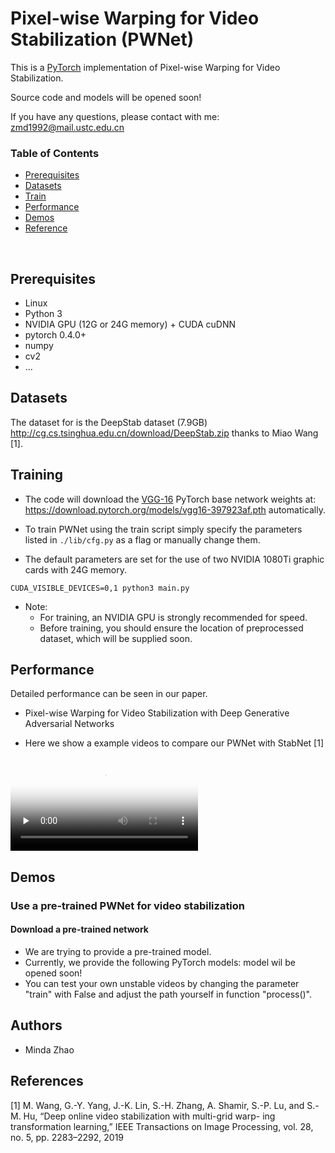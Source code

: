 # Pixel-wise Warping for Video Stabilization (PWNet)
This is a [PyTorch](http://pytorch.org/) implementation of Pixel-wise Warping for Video Stabilization.

Source code and models will be opened soon!

If you have any questions, please contact with me:
zmd1992@mail.ustc.edu.cn

### Table of Contents
- <a href='#Prerequisites'>Prerequisites</a>
- <a href='#datasets'>Datasets</a>
- <a href='#training-ssd'>Train</a>
- <a href='#performance'>Performance</a>
- <a href='#demos'>Demos</a>
- <a href='#references'>Reference</a>

&nbsp;
&nbsp;
&nbsp;
&nbsp;

## Prerequisites
- Linux
- Python 3
- NVIDIA GPU (12G or 24G memory) + CUDA cuDNN
- pytorch 0.4.0+
- numpy
- cv2
- ...

## Datasets
The dataset for is the DeepStab dataset (7.9GB) http://cg.cs.tsinghua.edu.cn/download/DeepStab.zip thanks to Miao Wang [1]. 

## Training 
- The code will download the [VGG-16](https://arxiv.org/abs/1409.1556) PyTorch base network weights at:             https://download.pytorch.org/models/vgg16-397923af.pth automatically.

- To train PWNet using the train script simply specify the parameters listed in `./lib/cfg.py` as a flag or manually change them.
- The default parameters are set for the use of two NVIDIA 1080Ti graphic cards with 24G memory.

```Shell
CUDA_VISIBLE_DEVICES=0,1 python3 main.py
```

- Note:
  * For training, an NVIDIA GPU is strongly recommended for speed.
  * Before training, you should ensure the location of preprocessed dataset, which will be supplied soon.


## Performance

Detailed performance can be seen in our paper.
- Pixel-wise Warping for Video Stabilization with
Deep Generative Adversarial Networks

- Here we show a example videos to compare our PWNet with StabNet [1]
  

<video id="video" controls="" preload="none" poster="https://github.com/mindazhao/pix-pix-warping-video-stabilization/blob/modified/example.jpg"> <source id="mp4" src="https://github.com/mindazhao/pix-pix-warping-video-stabilization/blob/modified/example.mp4" type="video/mp4"> </video> 



## Demos

### Use a pre-trained PWNet for video stabilization

#### Download a pre-trained network
- We are trying to provide a pre-trained model.
- Currently, we provide the following PyTorch models:
       model wil be opened soon!
- You can test your own unstable videos by changing the parameter "train" with False and adjust the path yourself in function "process()".
    




## Authors
- Minda Zhao

## References
[1] M. Wang, G.-Y. Yang, J.-K. Lin, S.-H. Zhang, A. Shamir, S.-P. Lu,
and S.-M. Hu, “Deep online video stabilization with multi-grid warp-
ing transformation learning,” IEEE Transactions on Image Processing,
vol. 28, no. 5, pp. 2283–2292, 2019